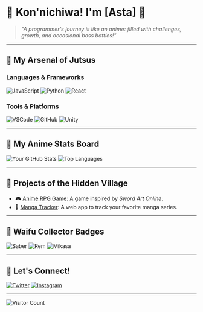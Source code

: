<!-- ![Asta's GitHub stats](https://github-readme-stats.vercel.app/api?username=asta7z&theme=bear&show_icons=true)

[![Top Langs](https://github-readme-stats.vercel.app/api/top-langs/?username=asta7z&theme=bear&layout=compact)](https://github.com/anuraghazra/github-readme-stats)
-->

# 🌸 Kon'nichiwa! I'm [Asta] 👋

> *"A programmer's journey is like an anime: filled with challenges, growth, and occasional boss battles!"*

---

## 🎌 My Arsenal of Jutsus
### Languages & Frameworks
![JavaScript](https://img.shields.io/badge/JavaScript-F7DF1E?style=flat&logo=javascript&logoColor=black)
![Python](https://img.shields.io/badge/Python-3776AB?style=flat&logo=python&logoColor=white)
![React](https://img.shields.io/badge/React-61DAFB?style=flat&logo=react&logoColor=white)

### Tools & Platforms
![VSCode](https://img.shields.io/badge/VSCode-0078D4?style=flat&logo=visual-studio-code&logoColor=white)
![GitHub](https://img.shields.io/badge/GitHub-181717?style=flat&logo=github&logoColor=white)
![Unity](https://img.shields.io/badge/Unity-100000?style=flat&logo=unity&logoColor=white)

---

## 💫 My Anime Stats Board
![Your GitHub Stats](https://github-readme-stats.vercel.app/api?username=asta7z&show_icons=true&theme=tokyonight)
![Top Languages](https://github-readme-stats.vercel.app/api/top-langs/?username=asta7z&layout=compact&theme=tokyonight)

---

## 🌟 Projects of the Hidden Village
- 🎮 [Anime RPG Game](https://github.com/asta7z/anime-rpg): A game inspired by *Sword Art Online*.
- 📜 [Manga Tracker](https://github.com/asta7z/manga-tracker): A web app to track your favorite manga series.

---

## 🧡 Waifu Collector Badges
![Saber](https://img.shields.io/badge/WAIFU-Saber-FDB515?style=flat&logoColor=white)
![Rem](https://img.shields.io/badge/WAIFU-Rem-00ADEF?style=flat&logoColor=white)
![Mikasa](https://img.shields.io/badge/WAIFU-Mikasa-C32AA3?style=flat&logoColor=white)

---

## 🌸 Let's Connect!
[![Twitter](https://img.shields.io/badge/Twitter-1DA1F2?style=flat&logo=twitter&logoColor=white)](https://twitter.com/stark7z)
[![Instagram](https://img.shields.io/badge/Instagram-E4405F?style=flat&logo=instagram&logoColor=white)](https://instagram.com/asta.7z)

---

![Visitor Count](https://komarev.com/ghpvc/?username=asta7z&color=blueviolet&style=flat)
